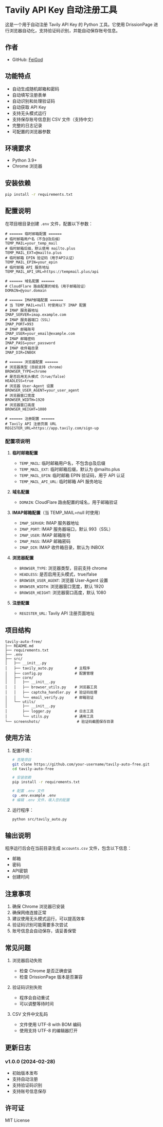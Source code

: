# Tavily API Key 自动注册工具

这是一个用于自动注册 Tavily API Key 的 Python 工具。它使用 DrissionPage 进行浏览器自动化，支持验证码识别，并能自动保存账号信息。

## 作者
- GitHub: [FeiGod](https://github.com/FeiGod)

## 功能特点

- 自动生成随机邮箱和密码
- 自动填写注册表单
- 自动识别和处理验证码
- 自动获取 API Key
- 支持无头模式运行
- 支持保存账号信息到 CSV 文件（支持中文）
- 完整的日志记录
- 可配置的浏览器参数

## 环境要求

- Python 3.9+
- Chrome 浏览器

## 安装依赖

```bash
pip install -r requirements.txt
```

## 配置说明

在项目根目录创建 `.env` 文件，配置以下参数：

```env
# ====== 临时邮箱配置 ======
# 临时邮箱用户名（不含@及后缀）
TEMP_MAIL=your_temp_mail
# 临时邮箱后缀，默认使用 mailto.plus
TEMP_MAIL_EXT=@mailto.plus
# 临时邮箱 EPIN 验证码（用于API认证）
TEMP_MAIL_EPIN=your_epin
# 临时邮箱 API 服务地址
TEMP_MAIL_API_URL=https://tempmail.plus/api

# ====== 域名配置 ======
# CloudFlare 路由配置的域名（用于邮箱验证）
DOMAIN=@your.domain

# ====== IMAP邮箱配置 ======
# 当 TEMP_MAIL=null 时使用以下 IMAP 配置
# IMAP 服务器地址
IMAP_SERVER=imap.example.com
# IMAP 服务器端口（SSL）
IMAP_PORT=993
# IMAP 邮箱账号
IMAP_USER=your_email@example.com
# IMAP 邮箱密码
IMAP_PASS=your_password
# IMAP 收件箱目录
IMAP_DIR=INBOX

# ====== 浏览器配置 ======
# 浏览器类型（目前支持 chrome）
BROWSER_TYPE=chrome
# 是否启用无头模式（true/false）
HEADLESS=true
# 浏览器 User-Agent 设置
BROWSER_USER_AGENT=your_user_agent
# 浏览器窗口宽度
BROWSER_WIDTH=1920
# 浏览器窗口高度
BROWSER_HEIGHT=1080

# ====== 注册配置 ======
# Tavily API 注册页面 URL
REGISTER_URL=https://app.tavily.com/sign-up
```

### 配置项说明

1. **临时邮箱配置**
   - `TEMP_MAIL`: 临时邮箱用户名，不包含@及后缀
   - `TEMP_MAIL_EXT`: 临时邮箱后缀，默认为 @mailto.plus
   - `TEMP_MAIL_EPIN`: 临时邮箱 EPIN 验证码，用于 API 认证
   - `TEMP_MAIL_API_URL`: 临时邮箱 API 服务地址

2. **域名配置**
   - `DOMAIN`: CloudFlare 路由配置的域名，用于邮箱验证

3. **IMAP邮箱配置**（当 TEMP_MAIL=null 时使用）
   - `IMAP_SERVER`: IMAP 服务器地址
   - `IMAP_PORT`: IMAP 服务器端口，默认 993（SSL）
   - `IMAP_USER`: IMAP 邮箱账号
   - `IMAP_PASS`: IMAP 邮箱密码
   - `IMAP_DIR`: IMAP 收件箱目录，默认为 INBOX

4. **浏览器配置**
   - `BROWSER_TYPE`: 浏览器类型，目前支持 chrome
   - `HEADLESS`: 是否启用无头模式，true/false
   - `BROWSER_USER_AGENT`: 浏览器 User-Agent 设置
   - `BROWSER_WIDTH`: 浏览器窗口宽度，默认 1920
   - `BROWSER_HEIGHT`: 浏览器窗口高度，默认 1080

5. **注册配置**
   - `REGISTER_URL`: Tavily API 注册页面地址

## 项目结构

```
tavily-auto-free/
├── README.md
├── requirements.txt
├── .env
├── src/
│   ├── __init__.py
│   ├── tavily_auto.py          # 主程序
│   ├── config.py               # 配置管理
│   ├── core/
│   │   ├── __init__.py
│   │   ├── browser_utils.py    # 浏览器工具
│   │   ├── captcha_handler.py  # 验证码处理
│   │   └── email_verify.py     # 邮箱验证
│   └── utils/
│       ├── __init__.py
│       ├── logger.py           # 日志工具
│       └── utils.py            # 通用工具
└── screenshots/                 # 验证码截图保存目录
```

## 使用方法

1. 配置环境：
   ```bash
   # 克隆项目
   git clone https://github.com/your-username/tavily-auto-free.git
   cd tavily-auto-free
   
   # 安装依赖
   pip install -r requirements.txt
   
   # 配置 .env 文件
   cp .env.example .env
   # 编辑 .env 文件，填入您的配置
   ```

2. 运行程序：
   ```bash
   python src/tavily_auto.py
   ```

## 输出说明

程序运行后会在当前目录生成 `accounts.csv` 文件，包含以下信息：
- 邮箱
- 密码
- API密钥
- 创建时间

## 注意事项

1. 确保 Chrome 浏览器已安装
2. 确保网络连接正常
3. 建议使用无头模式运行，可以提高效率
4. 验证码识别可能需要多次尝试
5. 账号信息会自动保存，请妥善保管

## 常见问题

1. 浏览器启动失败
   - 检查 Chrome 是否正确安装
   - 检查 DrissionPage 版本是否兼容

2. 验证码识别失败
   - 程序会自动重试
   - 可以调整等待时间

3. CSV 文件中文乱码
   - 文件使用 UTF-8 with BOM 编码
   - 使用支持 UTF-8 的编辑器打开

## 更新日志

### v1.0.0 (2024-02-28)
- 初始版本发布
- 支持自动注册
- 支持验证码识别
- 支持账号信息保存

## 许可证

MIT License 
